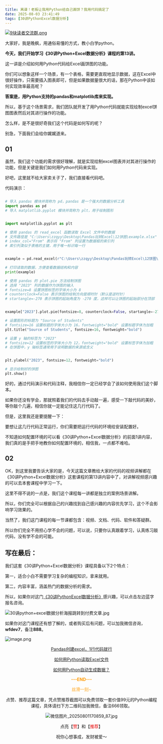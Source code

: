 ```yaml
---
title: 离谱！老板让我用Python给自己画饼？我用代码搞定了
date: 2025-08-03 23:41:49
tags: [30讲PythonExcel数据分析]
---
```

[![9块读者交流群.png](https://raw.gitcode.com/user-images/assets/5027920/48edc8fa-6d2e-4eca-9e14-d71638eadb55/14块读者交流群.png '14块读者交流群.png')](https://mp.weixin.qq.com/s/_aOF7012zr2gkvO9bpvUng)

大家好，我是晚枫，用通俗易懂的方式，教小白学python。


**今天，我们开始学习《30讲Python+Excel数据分析》课程的第13讲。**

这一讲是介绍如何用Python代码给Excel画饼图的功能。

你们可以想象这样一个场景，有一个表格，需要更直观地显示数据，这在Excel中很好操作，只需要插入图表即可，但是如果数据量很大的话，那在Python中该如何实现效率最高呢？

**答案是，用Python支持的pandas和matplotlib库来实现。**

所以，基于这个场景需求，我们团队就开发了用Python代码就能实现绘制excel饼图图表然后对其进行操作的功能。

怎么样，是不是很好奇我们这个代码是如何写的呢？

别急，下面我们会给你娓娓道来。

## 01


虽然，我们这个功能的需求很好理解，就是实现绘制excel图表并对其进行操作的功能，但是关键是我们如何用Python代码来实现。

好吧，这里就不给大家卖关子了，我们直接看代码吧。

代码演示：

```python

# 导入 pandas 模块并简称为 pd，pandas 是一个强大的数据分析工具
import pandas as pd
# 导入 matplotlib.pyplot 模块并简称为 plt，用于绘制图形


import matplotlib.pyplot as plt

# 使用 pandas 的 read_excel 函数读取 Excel 文件中的数据
# 文件路径是 "C:\Users\zzqyy\Desktop\Pandas玩转Excel\12饼图\example.xlsx"
# index_col="From" 表示将 "From" 列设置为数据框的索引列
# 索引列类似于表格的主键，用于唯一标识每一行


example = pd.read_excel(r"C:\Users\zzqyy\Desktop\Pandas玩转Excel\12饼图\程序员晚枫.xlsx", index_col="From")

# 打印读取的数据，方便查看数据结构和内容
print(example)

# 使用 pandas 的 plot.pie 方法绘制饼图
# 选择 "2023" 列的数据作为饼图的输入
# fontsize=8 设置饼图标签的字体大小为 8
# counterclock=False 表示饼图的绘制方向是顺时针（默认是逆时针）
# startangle=-270 表示饼图的起始角度为 -270 度，这样可以让饼图的起始部分在顶部


example["2023"].plot.pie(fontsize=8, counterclock=False, startangle=-270)

# 设置图形的标题为 "Source of Students"
# fontsize=16 设置标题的字体大小为 16，fontweight="bold" 设置标题字体为加粗
plt.title("Source of Students", fontsize=16, fontweight="bold")

# 设置 y 轴的标签为 "2023"
# fontsize=12 设置标签的字体大小为 12，fontweight="bold" 设置标签字体为加粗
# 在饼图中，y 轴标签通常用于说明数据的来源或含义


plt.ylabel("2023", fontsize=12, fontweight="bold")

# 显示绘制好的饼图
plt.show()

```

好的，通过代码演示和代码注释，我相信你一定已经学会了该如何使用我们这个脚本。

如果你还没有学会，那就照着我们的代码去手动敲一遍，感受一下敲代码的美妙，等你敲个几遍，相信你就一定能记住这几行代码了。

但是，这里我还是要提醒一下：

要想让这几行代码正常运行，你们需要把运行代码的环境给安装配置好。

不知道如何配置环境的可以看《30讲Python+Excel数据分析》的前面1讲内容，我们真的是手把手地教你如何配置环境的，相信我，一点都不难哈。

## 02

OK，到这里我要告诉大家的是，今天这篇文章教给大家的代码的视频讲解都在《30讲Python+Excel数据分析》这套课程的第13讲内容中了，对讲解视频感兴趣的可以去本套课程中学习一下。

这里不得不说的一点是，我们这个课程每一讲都是独立的案例场景讲解。

所以，你们完全可以根据自己的兴趣找到自己感兴趣的内容优先学习，这个不会影响学习效果的。

当然了，我们这门课程的每一节课都包含：视频、文档、代码、软件和答疑群。

所以你们完全不用担心学不会的问题，可以说，只要你认真跟着学习，认真练习敲代码，没有学不会的可能。

## 写在最后：

我们这套《30讲Python+Excel数据分析》课程具备以下2个特点：

第一，适合小白不需要学习复杂的编程知识，拿来就用。

第二，内容丰富，涵盖热门的数据分析的需求。

所以，如果你对这门[《30讲PythonExcel数据分析》](https://mp.weixin.qq.com/s?__biz=MzUzNTc5NjA4NQ==&mid=2247502505&idx=1&sn=7552c4f09bc5f784e1528c67eb2deec5&scene=21#wechat_redirect)感兴趣，可以点击左边蓝字报名咨询。

![30讲python+excel数据分析海报跳转到付费文章.jpg](https://raw.gitcode.com/user-images/assets/5027920/3b0ef5f6-3839-4f74-b8ab-d244d81d36e7/30讲python_excel数据分析海报跳转到付费文章.jpg '30讲python+excel数据分析海报跳转到付费文章.jpg')

如果你对这门课程还有想了解的，或者购买后有问题，可以加我微信咨询，**wfdev7**，备注**888**。

![image.png](https://raw.gitcode.com/user-images/assets/5027920/f2a6dd47-3bdb-4b8b-b85b-2478ee4ae4f4/image.png 'image.png')

<center>
  
[Pandas创建excel，1行代码就行](https://mp.weixin.qq.com/s/fC20OOTekhFP3IFT5W_-nA)

[如何用Python读取Excel文件](https://mp.weixin.qq.com/s/us6Q6Y4B6XsRqNxXGdx5_Q)

[如何用Python自动生成数据？](https://mp.weixin.qq.com/s/odi-B1dYfNo2ftoJUXU6Pg)  
  
<span style="color:#ff9900;">**---END---**</span>
  
<span style="color:#ffc266;">**丝滑一刻~**</span>

点赞、推荐这篇文章，凭点赞推荐截图可以免费领取一套价值99元的Python编程课程，具体请扫下方二维码加我微信，备注666领取。

![微信图片_20250801170859_87.jpg](https://cos.python-office.com/wechat/wechat.jpg '微信图片_20250801170859_87.jpg')

点亮【<span style="color:#e60000;">赞</span>】和【<span style="color:#e60000;">推荐</span>】
  
祝你心想事成，发财被爱～

<center>